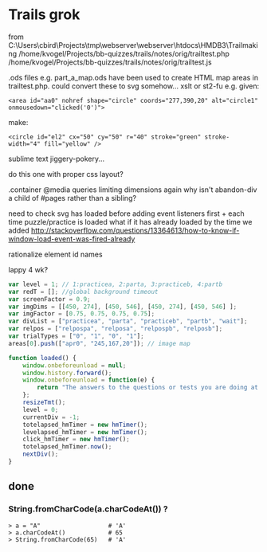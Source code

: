 
# Trails grok

from C:\Users\cbird\Projects\tmp\webserver\webserver\htdocs\HMDB3\Trailmaking
/home/kvogel/Projects/bb-quizzes/trails/notes/orig/trailtest.php
/home/kvogel/Projects/bb-quizzes/trails/notes/orig/trailtest.js

.ods files e.g. part_a_map.ods have been used to create HTML map areas in trailtest.php.
could convert these to svg somehow...
xslt or st2-fu
e.g. given:

    <area id="aa0" nohref shape="circle" coords="277,390,20" alt="circle1" onmousedown="clicked('0')">

make:

    <circle id="el2" cx="50" cy="50" r="40" stroke="green" stroke-width="4" fill="yellow" />

sublime text jiggery-pokery...

do this one with proper css layout?

.container @media queries limiting dimensions again
why isn't abandon-div a child of #pages rather than a sibling?


need to check svg has loaded before adding event listeners
    first + each time puzzle/practice is loaded
what if it has already loaded by the time we added 
http://stackoverflow.com/questions/13364613/how-to-know-if-window-load-event-was-fired-already

rationalize element id names

lappy 4 wk?


```js
var level = 1; // 1:practicea, 2:parta, 3:practiceb, 4:partb
var redT = []; //global background timeout
var screenFactor = 0.9;
var imgDims = [[450, 274], [450, 546], [450, 274], [450, 546] ];
var imgFactor = [0.75, 0.75, 0.75, 0.75];
var divList = ["practicea", "parta", "practiceb", "partb", "wait"];
var relpos = ["relpospa", "relposa", "relpospb", "relposb"];
var trialTypes = ["0", "1", "0", "1"];
areas[0].push(["apr0", "245,167,20"]); // image map

function loaded() {
    window.onbeforeunload = null;
    window.history.forward();
    window.onbeforeunload = function(e) {
        return "The answers to the questions or tests you are doing at the moment will be lost - is this what you want to do?";
    };
    resizeTmt();
    level = 0;
    currentDiv = -1;
    totelapsed_hmTimer = new hmTimer();
    levelapsed_hmTimer = new hmTimer();
    click_hmTimer = new hmTimer();
    totelapsed_hmTimer.now();
    nextDiv();
}


```


## done

### String.fromCharCode(a.charCodeAt()) ?

    > a = "A"                   # 'A'
    > a.charCodeAt()            # 65
    > String.fromCharCode(65)   # 'A'
